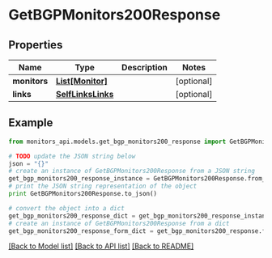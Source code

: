 # GetBGPMonitors200Response


## Properties
Name | Type | Description | Notes
------------ | ------------- | ------------- | -------------
**monitors** | [**List[Monitor]**](Monitor.md) |  | [optional] 
**links** | [**SelfLinksLinks**](SelfLinksLinks.md) |  | [optional] 

## Example

```python
from monitors_api.models.get_bgp_monitors200_response import GetBGPMonitors200Response

# TODO update the JSON string below
json = "{}"
# create an instance of GetBGPMonitors200Response from a JSON string
get_bgp_monitors200_response_instance = GetBGPMonitors200Response.from_json(json)
# print the JSON string representation of the object
print GetBGPMonitors200Response.to_json()

# convert the object into a dict
get_bgp_monitors200_response_dict = get_bgp_monitors200_response_instance.to_dict()
# create an instance of GetBGPMonitors200Response from a dict
get_bgp_monitors200_response_form_dict = get_bgp_monitors200_response.from_dict(get_bgp_monitors200_response_dict)
```
[[Back to Model list]](../README.md#documentation-for-models) [[Back to API list]](../README.md#documentation-for-api-endpoints) [[Back to README]](../README.md)


